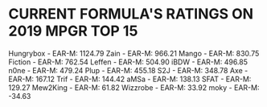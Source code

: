 # CURRENT FORMULA'S RATINGS ON 2019 MPGR TOP 15

Hungrybox - EAR-M: 1124.79
Zain - EAR-M: 966.21
Mango - EAR-M: 830.75
Fiction - EAR-M: 762.54
Leffen - EAR-M: 504.90
iBDW - EAR-M: 496.85
n0ne - EAR-M: 479.24
Plup - EAR-M: 455.18
S2J - EAR-M: 348.78
Axe - EAR-M: 167.12
Trif - EAR-M: 144.42
aMSa - EAR-M: 138.13
SFAT - EAR-M: 129.27
Mew2King - EAR-M: 61.82
Wizzrobe - EAR-M: 33.92
moky - EAR-M: -34.63